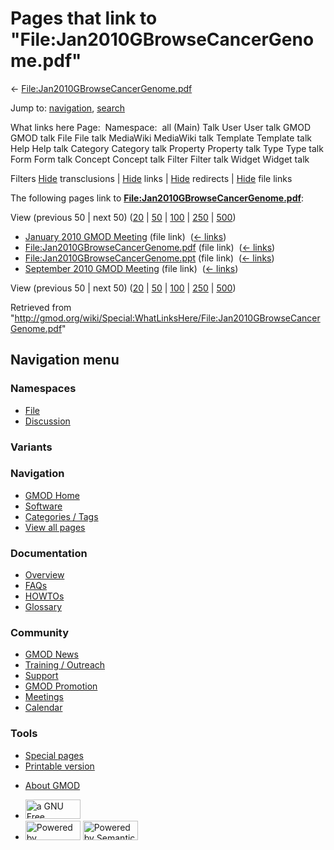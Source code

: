<div id="mw-page-base" class="noprint">

</div>

<div id="mw-head-base" class="noprint">

</div>

<div id="content" class="mw-body" role="main">

<span id="top"></span>

<div id="mw-js-message" style="display:none;">

</div>



# <span dir="auto">Pages that link to "File:Jan2010GBrowseCancerGenome.pdf"</span>

<div id="bodyContent">

<div id="contentSub">

←
[File:Jan2010GBrowseCancerGenome.pdf](/wiki/File:Jan2010GBrowseCancerGenome.pdf "File:Jan2010GBrowseCancerGenome.pdf")

</div>

<div id="jump-to-nav" class="mw-jump">

Jump to: [navigation](#mw-navigation), [search](#p-search)

</div>

<div id="mw-content-text">

What links here Page:  Namespace:  all (Main) Talk User User talk GMOD
GMOD talk File File talk MediaWiki MediaWiki talk Template Template talk
Help Help talk Category Category talk Property Property talk Type Type
talk Form Form talk Concept Concept talk Filter Filter talk Widget
Widget talk

Filters
[Hide](/mediawiki/index.php?title=Special:WhatLinksHere/File:Jan2010GBrowseCancerGenome.pdf&hidetrans=1 "Special:WhatLinksHere/File:Jan2010GBrowseCancerGenome.pdf")
transclusions \|
[Hide](/mediawiki/index.php?title=Special:WhatLinksHere/File:Jan2010GBrowseCancerGenome.pdf&hidelinks=1 "Special:WhatLinksHere/File:Jan2010GBrowseCancerGenome.pdf")
links \|
[Hide](/mediawiki/index.php?title=Special:WhatLinksHere/File:Jan2010GBrowseCancerGenome.pdf&hideredirs=1 "Special:WhatLinksHere/File:Jan2010GBrowseCancerGenome.pdf")
redirects \|
[Hide](/mediawiki/index.php?title=Special:WhatLinksHere/File:Jan2010GBrowseCancerGenome.pdf&hideimages=1 "Special:WhatLinksHere/File:Jan2010GBrowseCancerGenome.pdf")
file links

The following pages link to
**[File:Jan2010GBrowseCancerGenome.pdf](/wiki/File:Jan2010GBrowseCancerGenome.pdf "File:Jan2010GBrowseCancerGenome.pdf")**:

View (previous 50 \| next 50)
([20](/mediawiki/index.php?title=Special:WhatLinksHere/File:Jan2010GBrowseCancerGenome.pdf&limit=20 "Special:WhatLinksHere/File:Jan2010GBrowseCancerGenome.pdf")
\|
[50](/mediawiki/index.php?title=Special:WhatLinksHere/File:Jan2010GBrowseCancerGenome.pdf&limit=50 "Special:WhatLinksHere/File:Jan2010GBrowseCancerGenome.pdf")
\|
[100](/mediawiki/index.php?title=Special:WhatLinksHere/File:Jan2010GBrowseCancerGenome.pdf&limit=100 "Special:WhatLinksHere/File:Jan2010GBrowseCancerGenome.pdf")
\|
[250](/mediawiki/index.php?title=Special:WhatLinksHere/File:Jan2010GBrowseCancerGenome.pdf&limit=250 "Special:WhatLinksHere/File:Jan2010GBrowseCancerGenome.pdf")
\|
[500](/mediawiki/index.php?title=Special:WhatLinksHere/File:Jan2010GBrowseCancerGenome.pdf&limit=500 "Special:WhatLinksHere/File:Jan2010GBrowseCancerGenome.pdf"))

- [January 2010 GMOD
  Meeting](/wiki/January_2010_GMOD_Meeting "January 2010 GMOD Meeting")
  (file link) ‎ <span class="mw-whatlinkshere-tools">([←
  links](/mediawiki/index.php?title=Special:WhatLinksHere&target=January+2010+GMOD+Meeting "Special:WhatLinksHere"))</span>
- [File:Jan2010GBrowseCancerGenome.pdf](/wiki/File:Jan2010GBrowseCancerGenome.pdf "File:Jan2010GBrowseCancerGenome.pdf")
  (file link) ‎ <span class="mw-whatlinkshere-tools">([←
  links](/mediawiki/index.php?title=Special:WhatLinksHere&target=File%3AJan2010GBrowseCancerGenome.pdf "Special:WhatLinksHere"))</span>
- [File:Jan2010GBrowseCancerGenome.ppt](/wiki/File:Jan2010GBrowseCancerGenome.ppt "File:Jan2010GBrowseCancerGenome.ppt")
  (file link) ‎ <span class="mw-whatlinkshere-tools">([←
  links](/mediawiki/index.php?title=Special:WhatLinksHere&target=File%3AJan2010GBrowseCancerGenome.ppt "Special:WhatLinksHere"))</span>
- [September 2010 GMOD
  Meeting](/wiki/September_2010_GMOD_Meeting "September 2010 GMOD Meeting")
  (file link) ‎ <span class="mw-whatlinkshere-tools">([←
  links](/mediawiki/index.php?title=Special:WhatLinksHere&target=September+2010+GMOD+Meeting "Special:WhatLinksHere"))</span>

View (previous 50 \| next 50)
([20](/mediawiki/index.php?title=Special:WhatLinksHere/File:Jan2010GBrowseCancerGenome.pdf&limit=20 "Special:WhatLinksHere/File:Jan2010GBrowseCancerGenome.pdf")
\|
[50](/mediawiki/index.php?title=Special:WhatLinksHere/File:Jan2010GBrowseCancerGenome.pdf&limit=50 "Special:WhatLinksHere/File:Jan2010GBrowseCancerGenome.pdf")
\|
[100](/mediawiki/index.php?title=Special:WhatLinksHere/File:Jan2010GBrowseCancerGenome.pdf&limit=100 "Special:WhatLinksHere/File:Jan2010GBrowseCancerGenome.pdf")
\|
[250](/mediawiki/index.php?title=Special:WhatLinksHere/File:Jan2010GBrowseCancerGenome.pdf&limit=250 "Special:WhatLinksHere/File:Jan2010GBrowseCancerGenome.pdf")
\|
[500](/mediawiki/index.php?title=Special:WhatLinksHere/File:Jan2010GBrowseCancerGenome.pdf&limit=500 "Special:WhatLinksHere/File:Jan2010GBrowseCancerGenome.pdf"))

</div>

<div class="printfooter">

Retrieved from
"<http://gmod.org/wiki/Special:WhatLinksHere/File:Jan2010GBrowseCancerGenome.pdf>"

</div>

<div id="catlinks" class="catlinks catlinks-allhidden">

</div>

<div class="visualClear">

</div>

</div>

</div>

<div id="mw-navigation">

## Navigation menu

<div id="mw-head">



<div id="left-navigation">

<div id="p-namespaces" class="vectorTabs" role="navigation"
aria-labelledby="p-namespaces-label">

### Namespaces

- <span id="ca-nstab-image"><a href="/wiki/File:Jan2010GBrowseCancerGenome.pdf" accesskey="c"
  title="View the file page [c]">File</a></span>
- <span id="ca-talk"><a
  href="/mediawiki/index.php?title=File_talk:Jan2010GBrowseCancerGenome.pdf&amp;action=edit&amp;redlink=1"
  accesskey="t"
  title="Discussion about the content page [t]">Discussion</a></span>

</div>

<div id="p-variants" class="vectorMenu emptyPortlet" role="navigation"
aria-labelledby="p-variants-label">

### 

### Variants[](#)

<div class="menu">

</div>

</div>

</div>

<div id="right-navigation">





</div>



</div>

</div>

</div>

<div id="mw-panel">

<div id="p-logo" role="banner">

<a href="/wiki/Main_Page"
style="background-image: url(http://gmod.org/images/GMOD-cogs.png);"
title="Visit the main page"></a>

</div>

<div id="p-Navigation" class="portal" role="navigation"
aria-labelledby="p-Navigation-label">

### Navigation

<div class="body">

- <span id="n-GMOD-Home">[GMOD Home](/wiki/Main_Page)</span>
- <span id="n-Software">[Software](/wiki/GMOD_Components)</span>
- <span id="n-Categories-.2F-Tags">[Categories /
  Tags](/wiki/Categories)</span>
- <span id="n-View-all-pages">[View all
  pages](/wiki/Special:AllPages)</span>

</div>

</div>

<div id="p-Documentation" class="portal" role="navigation"
aria-labelledby="p-Documentation-label">

### Documentation

<div class="body">

- <span id="n-Overview">[Overview](/wiki/Overview)</span>
- <span id="n-FAQs">[FAQs](/wiki/Category:FAQ)</span>
- <span id="n-HOWTOs">[HOWTOs](/wiki/Category:HOWTO)</span>
- <span id="n-Glossary">[Glossary](/wiki/Glossary)</span>

</div>

</div>

<div id="p-Community" class="portal" role="navigation"
aria-labelledby="p-Community-label">

### Community

<div class="body">

- <span id="n-GMOD-News">[GMOD News](/wiki/GMOD_News)</span>
- <span id="n-Training-.2F-Outreach">[Training /
  Outreach](/wiki/Training_and_Outreach)</span>
- <span id="n-Support">[Support](/wiki/Support)</span>
- <span id="n-GMOD-Promotion">[GMOD
  Promotion](/wiki/GMOD_Promotion)</span>
- <span id="n-Meetings">[Meetings](/wiki/Meetings)</span>
- <span id="n-Calendar">[Calendar](/wiki/Calendar)</span>

</div>

</div>

<div id="p-tb" class="portal" role="navigation"
aria-labelledby="p-tb-label">

### Tools

<div class="body">

- <span id="t-specialpages"><a href="/wiki/Special:SpecialPages" accesskey="q"
  title="A list of all special pages [q]">Special pages</a></span>
- <span id="t-print"><a
  href="/mediawiki/index.php?title=Special:WhatLinksHere/File:Jan2010GBrowseCancerGenome.pdf&amp;printable=yes"
  rel="alternate" accesskey="p"
  title="Printable version of this page [p]">Printable version</a></span>

</div>

</div>

</div>

</div>

<div id="footer" role="contentinfo">

- <span id="footer-places-about">[About
  GMOD](/wiki/GMOD:About "GMOD:About")</span>

<!-- -->

- <span id="footer-copyrightico">[<img src="http://www.gnu.org/graphics/gfdl-logo-small.png" width="88"
  height="31" alt="a GNU Free Documentation License" />](http://www.gnu.org/licenses/fdl-1.3.html)</span>
- <span id="footer-poweredbyico">[<img src="/mediawiki/skins/common/images/poweredby_mediawiki_88x31.png"
  width="88" height="31" alt="Powered by MediaWiki" />](//www.mediawiki.org/)
  [<img
  src="/mediawiki/extensions/SemanticMediaWiki/includes/../resources/images/smw_button.png"
  width="88" height="31" alt="Powered by Semantic MediaWiki" />](https://www.semantic-mediawiki.org/wiki/Semantic_MediaWiki)</span>

<div style="clear:both">

</div>

</div>
